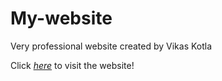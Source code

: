 # My-website

Very professional website created by Vikas Kotla

Click *[here](https://vikaskotla.github.io/my-website)* to visit the website!
